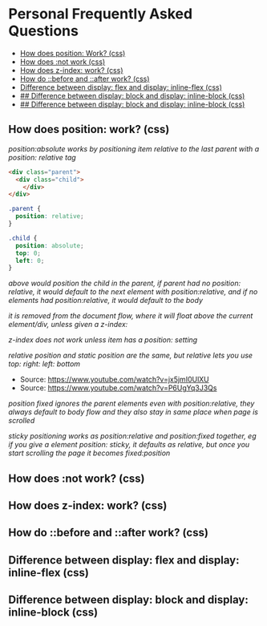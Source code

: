 # Personal Frequently Asked Questions

- [How does position: Work? (css)](#how-does-position:-work?-(css))
- [How does :not work (css)](#how-does-:not-work-(css))
- [How does z-index: work? (css)](#How-does-z-index:-work?-(css))
- [How do ::before and ::after work? (css)](#How-do-::before-and-::after-work?-(css))
- [Difference between display: flex and display: inline-flex (css)](#Difference-between-display:-flex-and-display:-inline-flex-(css))
- [## Difference between display: block and display: inline-block (css)](#Difference-between-display:-block-and-display:-inline-block-(css))
- [## Difference between display: block and display: inline-block (css)](#Difference-between-display:-block-and-display:-inline-block-(css))

## How does position: work? (css)

*position:absolute works by positioning item relative to the last parent with a position: relative tag*

```html
<div class="parent">
  <div class="child">
    </div>
</div>
```

```css
.parent {
  position: relative;
}

.child {
  position: absolute;
  top: 0;
  left: 0;
}
```
*above would position the child in the parent, if parent had no position: relative, it would default to the next element with position:relative, and if no elements had position:relative, it would default to the body*

*it is removed from the document flow, where it will float above the current element/div, unless given a z-index:*

*z-index does not work unless item has a position: setting*

*relative position and static position are the same, but relative lets you use top: right: left: bottom*
- Source: https://www.youtube.com/watch?v=jx5jmI0UlXU
- Source: https://www.youtube.com/watch?v=P6UgYq3J3Qs

*position fixed ignores the parent elements even with position:relative, they always default to body flow and they also stay in same place when page is scrolled*

*sticky positioning works as position:relative and position:fixed together, eg if you give a element position: sticky, it defaults as relative, but once you start scrolling the page it becomes fixed:position*

## How does :not work? (css)

## How does z-index: work? (css)

## How do ::before and ::after work? (css)

## Difference between display: flex and display: inline-flex (css)

## Difference between display: block and display: inline-block (css)